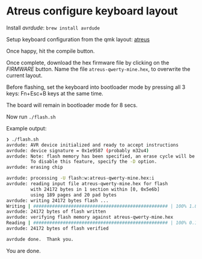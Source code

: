 # Atreus configure keyboard layout

Install *avrdude*: `brew install avrdude`

Setup keyboard configuration from the qmk layout: [atreus](https://config.qmk.fm/#/atreus/astar/LAYOUT)

Once happy, hit the compile button.

Once complete, download the hex firmware file by clicking on the *FIRMWARE* button.
Name the file `atreus-qwerty-mine.hex`, to overwrite the current layout.

Before flashing, set the keyboard into bootloader mode by pressing all 3 keys:
Fn+Esc+B keys at the same time.

The board will remain in bootloader mode for 8 secs.

Now run `./flash.sh`

Example output:

```bash
❯ ./flash.sh
avrdude: AVR device initialized and ready to accept instructions
avrdude: device signature = 0x1e9587 (probably m32u4)
avrdude: Note: flash memory has been specified, an erase cycle will be performed.
         To disable this feature, specify the -D option.
avrdude: erasing chip

avrdude: processing -U flash:w:atreus-qwerty-mine.hex:i
avrdude: reading input file atreus-qwerty-mine.hex for flash
         with 24172 bytes in 1 section within [0, 0x5e6b]
         using 189 pages and 20 pad bytes
avrdude: writing 24172 bytes flash ...
Writing | ################################################## | 100% 1.81 s
avrdude: 24172 bytes of flash written
avrdude: verifying flash memory against atreus-qwerty-mine.hex
Reading | ################################################## | 100% 0.18 s
avrdude: 24172 bytes of flash verified

avrdude done.  Thank you.
```

You are done.
